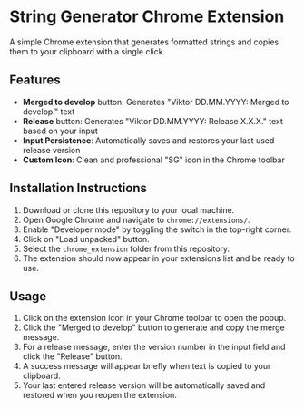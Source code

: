 # String Generator Chrome Extension

A simple Chrome extension that generates formatted strings and copies them to your clipboard with a single click.

## Features

- **Merged to develop** button: Generates "Viktor DD.MM.YYYY: Merged to develop." text
- **Release** button: Generates "Viktor DD.MM.YYYY: Release X.X.X." text based on your input
- **Input Persistence**: Automatically saves and restores your last used release version
- **Custom Icon**: Clean and professional "SG" icon in the Chrome toolbar

## Installation Instructions

1. Download or clone this repository to your local machine.
2. Open Google Chrome and navigate to `chrome://extensions/`.
3. Enable "Developer mode" by toggling the switch in the top-right corner.
4. Click on "Load unpacked" button.
5. Select the `chrome_extension` folder from this repository.
6. The extension should now appear in your extensions list and be ready to use.

## Usage

1. Click on the extension icon in your Chrome toolbar to open the popup.
2. Click the "Merged to develop" button to generate and copy the merge message.
3. For a release message, enter the version number in the input field and click the "Release" button.
4. A success message will appear briefly when text is copied to your clipboard.
5. Your last entered release version will be automatically saved and restored when you reopen the extension. 